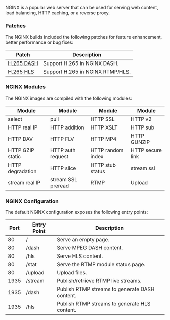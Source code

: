 NGINX is a popular web server that can be used for serving web content, load balancing, HTTP caching, or a reverse proxy.

### Patches

The NGINX builds included the following patches for feature enhancement, better performance or bug fixes:

| Patch | Description |
|-------|-------------|
|[H.265 DASH](https://raw.githubusercontent.com/VCDP/CDN/9f8d9967637f6f2dbdd95beed09ce32312b658a5/0002-add-HEVC-support-for-dash.patch)|Support H.265 in NGINX DASH.|
|[H.265 HLS](https://raw.githubusercontent.com/VCDP/CDN/9f8d9967637f6f2dbdd95beed09ce32312b658a5/0001-add-hevc-support-for-rtmp-and-hls.patch)|Support H.265 in NGINX RTMP/HLS.|

### NGINX Modules

The NGINX images are compiled with the following modules:

|Module|Module|Module|Module|
|------|------|------|------|
|select|pull|HTTP SSL|HTTP v2|
|HTTP real IP|HTTP addition|HTTP XSLT|HTTP sub|
|HTTP DAV|HTTP FLV|HTTP MP4|HTTP GUNZIP|
|HTTP GZIP static|HTTP auth request|HTTP random index|HTTP secure link|
|HTTP degradation|HTTP slice|HTTP stub status|stream ssl|
|stream real IP|stream SSL preread|RTMP|Upload|

### NGINX Configuration

The default NGINX configuration exposes the following entry points:

|Port| Entry Point | Description |
|----|-------------|-------------|
|80|/|Serve an empty page.|
|80|/dash|Serve MPEG DASH content.|
|80|/hls|Serve HLS content.|
|80|/stat|Serve the RTMP module status page.|
|80|/upload|Upload files.|
|1935|/stream|Publish/retrieve RTMP live streams.|
|1935|/dash|Publish RTMP streams to generate DASH content.|
|1935|/hls|Publish RTMP streams to generate HLS content.|


